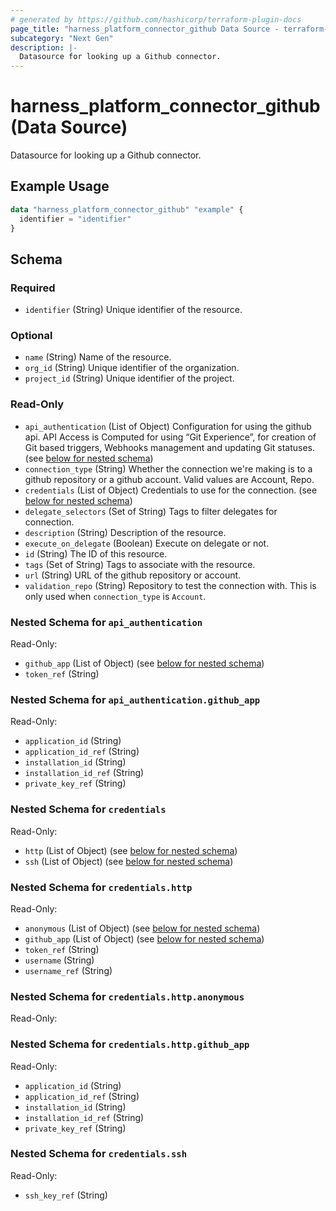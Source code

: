 ```yaml
---
# generated by https://github.com/hashicorp/terraform-plugin-docs
page_title: "harness_platform_connector_github Data Source - terraform-provider-harness"
subcategory: "Next Gen"
description: |-
  Datasource for looking up a Github connector.
---
```


# harness_platform_connector_github (Data Source)

Datasource for looking up a Github connector.

## Example Usage

```terraform
data "harness_platform_connector_github" "example" {
  identifier = "identifier"
}
```

<!-- schema generated by tfplugindocs -->
## Schema

### Required

- `identifier` (String) Unique identifier of the resource.

### Optional

- `name` (String) Name of the resource.
- `org_id` (String) Unique identifier of the organization.
- `project_id` (String) Unique identifier of the project.

### Read-Only

- `api_authentication` (List of Object) Configuration for using the github api. API Access is Computed for using “Git Experience”, for creation of Git based triggers, Webhooks management and updating Git statuses. (see [below for nested schema](#nestedatt--api_authentication))
- `connection_type` (String) Whether the connection we're making is to a github repository or a github account. Valid values are Account, Repo.
- `credentials` (List of Object) Credentials to use for the connection. (see [below for nested schema](#nestedatt--credentials))
- `delegate_selectors` (Set of String) Tags to filter delegates for connection.
- `description` (String) Description of the resource.
- `execute_on_delegate` (Boolean) Execute on delegate or not.
- `id` (String) The ID of this resource.
- `tags` (Set of String) Tags to associate with the resource.
- `url` (String) URL of the github repository or account.
- `validation_repo` (String) Repository to test the connection with. This is only used when `connection_type` is `Account`.

<a id="nestedatt--api_authentication"></a>
### Nested Schema for `api_authentication`

Read-Only:

- `github_app` (List of Object) (see [below for nested schema](#nestedobjatt--api_authentication--github_app))
- `token_ref` (String)

<a id="nestedobjatt--api_authentication--github_app"></a>
### Nested Schema for `api_authentication.github_app`

Read-Only:

- `application_id` (String)
- `application_id_ref` (String)
- `installation_id` (String)
- `installation_id_ref` (String)
- `private_key_ref` (String)



<a id="nestedatt--credentials"></a>
### Nested Schema for `credentials`

Read-Only:

- `http` (List of Object) (see [below for nested schema](#nestedobjatt--credentials--http))
- `ssh` (List of Object) (see [below for nested schema](#nestedobjatt--credentials--ssh))

<a id="nestedobjatt--credentials--http"></a>
### Nested Schema for `credentials.http`

Read-Only:

- `anonymous` (List of Object) (see [below for nested schema](#nestedobjatt--credentials--http--anonymous))
- `github_app` (List of Object) (see [below for nested schema](#nestedobjatt--credentials--http--github_app))
- `token_ref` (String)
- `username` (String)
- `username_ref` (String)

<a id="nestedobjatt--credentials--http--anonymous"></a>
### Nested Schema for `credentials.http.anonymous`

Read-Only:



<a id="nestedobjatt--credentials--http--github_app"></a>
### Nested Schema for `credentials.http.github_app`

Read-Only:

- `application_id` (String)
- `application_id_ref` (String)
- `installation_id` (String)
- `installation_id_ref` (String)
- `private_key_ref` (String)



<a id="nestedobjatt--credentials--ssh"></a>
### Nested Schema for `credentials.ssh`

Read-Only:

- `ssh_key_ref` (String)
